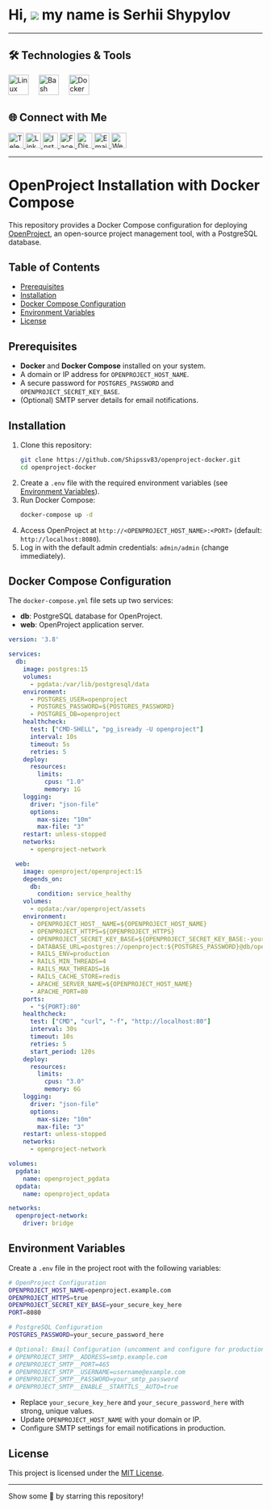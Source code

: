 Hi, ![](https://user-images.githubusercontent.com/18350557/176309783-0785949b-9127-417c-8b55-ab5a4333674e.gif) my name is Serhii Shypylov
=========================================================================================================================================

-------------------------------

## 🛠️ Technologies & Tools
<div align="left">
  <img src="https://cdn.jsdelivr.net/gh/devicons/devicon/icons/linux/linux-original.svg" height="40" alt="Linux logo" />
  <img width="12" />
  <img src="https://cdn.simpleicons.org/gnubash/4EAA25" height="40" alt="Bash logo" />
  <img width="12" />
  <img src="https://cdn.jsdelivr.net/gh/devicons/devicon/icons/docker/docker-original.svg" height="40" alt="Docker logo" />
  <img width="12" />
</div>

## 🌐 Connect with Me
<p align="left">
  <a href="https://t.me/OenITConsultant_bot">
    <img src="https://img.icons8.com/ios-glyphs/30/ffffff/telegram-app.png" alt="Telegram" width="30" height="30" />
  </a>
  <a href="https://www.linkedin.com/in/sergey-shipilov-7262a31b4/">
    <img src="https://img.icons8.com/ios-glyphs/30/ffffff/linkedin.png" alt="LinkedIn" width="30" height="30" />
  </a>
  <a href="https://www.instagram.com/shipssvpl/">
    <img src="https://img.icons8.com/ios-glyphs/30/ffffff/instagram-new.png" alt="Instagram" width="30" height="30" />
  </a>
  <a href="https://www.facebook.com/profile.php?id=100083345006373">
    <img src="https://img.icons8.com/ios-glyphs/30/ffffff/facebook.png" alt="Facebook" width="30" height="30" />
  </a>
  <a href="https://discord.com/invite/6z5EyagDyW?ref=1it.pro">
    <img src="https://img.icons8.com/ios-glyphs/30/ffffff/discord.png" alt="Discord" width="30" height="30" />
  </a>
  <a href="mailto:admin@mail.1it.pro">
    <img src="https://img.icons8.com/ios-glyphs/30/ffffff/new-post.png" alt="Email" width="30" height="30" />
  </a>
  <a href="https://1it.pro/">
    <img src="https://img.icons8.com/ios-glyphs/30/ffffff/domain.png" alt="Website" width="30" height="30" />
  </a>
</p>

---

# OpenProject Installation with Docker Compose

This repository provides a Docker Compose configuration for deploying [OpenProject](https://www.openproject.org/), an open-source project management tool, with a PostgreSQL database.

## Table of Contents
- [Prerequisites](#prerequisites)
- [Installation](#installation)
- [Docker Compose Configuration](#docker-compose-configuration)
- [Environment Variables](#environment-variables)
- [License](#license)

## Prerequisites
- **Docker** and **Docker Compose** installed on your system.
- A domain or IP address for `OPENPROJECT_HOST_NAME`.
- A secure password for `POSTGRES_PASSWORD` and `OPENPROJECT_SECRET_KEY_BASE`.
- (Optional) SMTP server details for email notifications.

## Installation
1. Clone this repository:
   ```bash
   git clone https://github.com/Shipssv83/openproject-docker.git
   cd openproject-docker
   ```
2. Create a `.env` file with the required environment variables (see [Environment Variables](#environment-variables)).
3. Run Docker Compose:
   ```bash
   docker-compose up -d
   ```
4. Access OpenProject at `http://<OPENPROJECT_HOST_NAME>:<PORT>` (default: `http://localhost:8080`).
5. Log in with the default admin credentials: `admin/admin` (change immediately).

## Docker Compose Configuration
The `docker-compose.yml` file sets up two services:
- **db**: PostgreSQL database for OpenProject.
- **web**: OpenProject application server.

```yaml
version: '3.8'

services:
  db:
    image: postgres:15
    volumes:
      - pgdata:/var/lib/postgresql/data
    environment:
      - POSTGRES_USER=openproject
      - POSTGRES_PASSWORD=${POSTGRES_PASSWORD}
      - POSTGRES_DB=openproject
    healthcheck:
      test: ["CMD-SHELL", "pg_isready -U openproject"]
      interval: 10s
      timeout: 5s
      retries: 5
    deploy:
      resources:
        limits:
          cpus: "1.0"
          memory: 1G
    logging:
      driver: "json-file"
      options:
        max-size: "10m"
        max-file: "3"
    restart: unless-stopped
    networks:
      - openproject-network

  web:
    image: openproject/openproject:15
    depends_on:
      db:
        condition: service_healthy
    volumes:
      - opdata:/var/openproject/assets
    environment:
      - OPENPROJECT_HOST__NAME=${OPENPROJECT_HOST_NAME}
      - OPENPROJECT_HTTPS=${OPENPROJECT_HTTPS}
      - OPENPROJECT_SECRET_KEY_BASE=${OPENPROJECT_SECRET_KEY_BASE:-your_secure_key}
      - DATABASE_URL=postgres://openproject:${POSTGRES_PASSWORD}@db/openproject
      - RAILS_ENV=production
      - RAILS_MIN_THREADS=4
      - RAILS_MAX_THREADS=16
      - RAILS_CACHE_STORE=redis
      - APACHE_SERVER_NAME=${OPENPROJECT_HOST_NAME}
      - APACHE_PORT=80
    ports:
      - "${PORT}:80"
    healthcheck:
      test: ["CMD", "curl", "-f", "http://localhost:80"]
      interval: 30s
      timeout: 10s
      retries: 5
      start_period: 120s
    deploy:
      resources:
        limits:
          cpus: "3.0"
          memory: 6G
    logging:
      driver: "json-file"
      options:
        max-size: "10m"
        max-file: "3"
    restart: unless-stopped
    networks:
      - openproject-network

volumes:
  pgdata:
    name: openproject_pgdata
  opdata:
    name: openproject_opdata

networks:
  openproject-network:
    driver: bridge
```

## Environment Variables
Create a `.env` file in the project root with the following variables:

```bash
# OpenProject Configuration
OPENPROJECT_HOST_NAME=openproject.example.com
OPENPROJECT_HTTPS=true
OPENPROJECT_SECRET_KEY_BASE=your_secure_key_here
PORT=8080

# PostgreSQL Configuration
POSTGRES_PASSWORD=your_secure_password_here

# Optional: Email Configuration (uncomment and configure for production)
# OPENPROJECT_SMTP__ADDRESS=smtp.example.com
# OPENPROJECT_SMTP__PORT=465
# OPENPROJECT_SMTP__USERNAME=username@example.com
# OPENPROJECT_SMTP__PASSWORD=your_smtp_password
# OPENPROJECT_SMTP__ENABLE__STARTTLS__AUTO=true
```

- Replace `your_secure_key_here` and `your_secure_password_here` with strong, unique values.
- Update `OPENPROJECT_HOST_NAME` with your domain or IP.
- Configure SMTP settings for email notifications in production.

## License
This project is licensed under the [MIT License](https://opensource.org/licenses/MIT).

---

Show some 💜 by starring this repository!